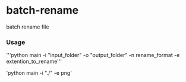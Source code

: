 # batch-rename
batch rename file


### Usage
'''python main -i "input_folder" -o "output_folder" -n rename_format -e extention_to_rename'''

'python main -i "./" -e png'

